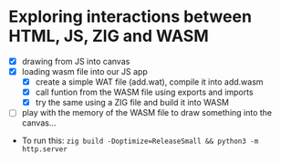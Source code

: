 # Exploring interactions between HTML, JS, ZIG and WASM

- [x] drawing from JS into canvas
- [x] loading wasm file into our JS app
  - [x] create a simple WAT file (add.wat), compile it into add.wasm
  - [x] call funtion from the WASM file using exports and imports
  - [x] try the same using a ZIG file and build it into WASM
- [ ] play with the memory of the WASM file to draw something into the canvas...

- To run this: `zig build -Doptimize=ReleaseSmall && python3 -m http.server`

